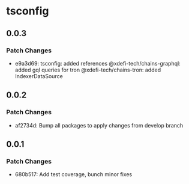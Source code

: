 # tsconfig

## 0.0.3

### Patch Changes

- e9a3d69: tsconfig: added references
  @xdefi-tech/chains-graphql: added gql queries for tron
  @xdefi-tech/chains-tron: added IndexerDataSource

## 0.0.2

### Patch Changes

- af2734d: Bump all packages to apply changes from develop branch

## 0.0.1

### Patch Changes

- 680b517: Add test coverage, bunch minor fixes
